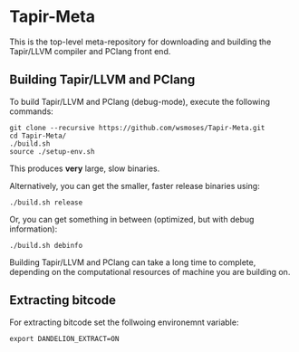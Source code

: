# Tapir-Meta

This is the top-level meta-repository for downloading and building the Tapir/LLVM compiler and PClang front end.

## Building Tapir/LLVM and PClang

To build Tapir/LLVM and PClang (debug-mode), execute the following commands:

    git clone --recursive https://github.com/wsmoses/Tapir-Meta.git
    cd Tapir-Meta/
    ./build.sh
    source ./setup-env.sh

This produces **very** large, slow binaries.

Alternatively, you can get the smaller, faster release binaries using:

    ./build.sh release

Or, you can get something in between (optimized, but with debug information):

    ./build.sh debinfo

Building Tapir/LLVM and PClang can take a long time to complete, depending on the computational resources  of machine you are building on.

## Extracting bitcode
For extracting bitcode set the follwoing environemnt variable:

```shell
export DANDELION_EXTRACT=ON
```
